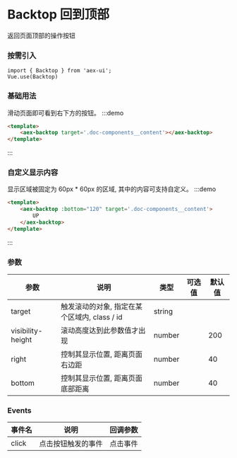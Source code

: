 # Backtop 回到顶部

返回页面顶部的操作按钮

### 按需引入

```
import { Backtop } from 'aex-ui';
Vue.use(Backtop)
```

### 基础用法

滑动页面即可看到右下方的按钮。
:::demo

```html
<template>
    <aex-backtop target='.doc-components__content'></aex-backtop>
</template>
```

:::

### 自定义显示内容

显示区域被固定为 60px \* 60px 的区域, 其中的内容可支持自定义。
:::demo

```html
<template>
    <aex-backtop :bottom="120" target='.doc-components__content'>
        UP
    </aex-backtop>
</template>
```

:::

### 参数

| 参数              | 说明                             | 类型            | 可选值 | 默认值 |
| ----------------- | -------------------------------- | --------------- | ------ | ------ |
| target            | 触发滚动的对象, 指定在某个区域内, class / id        | string          |        |        |
| visibility-height | 滚动高度达到此参数值才出现       | number |        | 200    |
| right             | 控制其显示位置, 距离页面右边距   | number |        | 40     |
| bottom            | 控制其显示位置, 距离页面底部距离 | number |        | 40     |

### Events

| 事件名 | 说明               | 回调参数 |
| ------ | ------------------ | -------- |
| click  | 点击按钮触发的事件 | 点击事件 |
